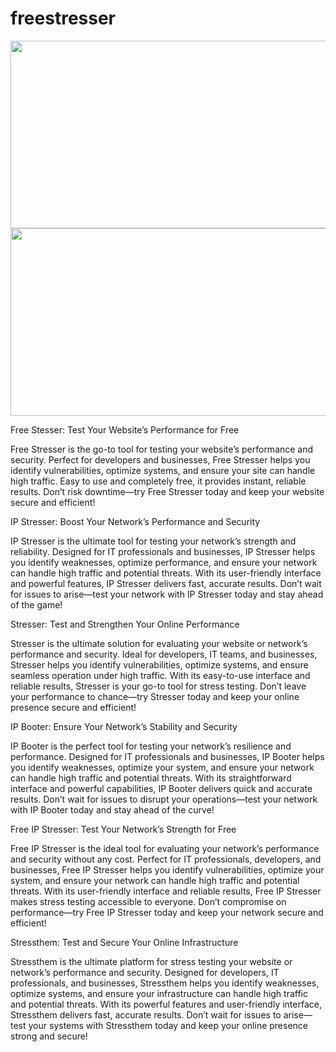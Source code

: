 # freestresser

<a href="https://darkvr.su/?ref=https://github.com/">
  <img src="https://github.com/user-attachments/assets/af85347f-d762-4937-b85b-ab524facaf02" width="1200" height="300" />
</a>

<a href="https://ipstressthem.su/?ref=https://github.com/">
  <img src="https://github.com/user-attachments/assets/8781bc7f-703d-40f5-82a7-4fc26c445b40" width="1200" height="300" />
</a>



Free Stesser: Test Your Website’s Performance for Free

Free Stresser is the go-to tool for testing your website’s performance and security. Perfect for developers and businesses, Free Stresser helps you identify vulnerabilities, optimize systems, and ensure your site can handle high traffic. Easy to use and completely free, it provides instant, reliable results. Don’t risk downtime—try Free Stresser today and keep your website secure and efficient!

IP Stresser: Boost Your Network’s Performance and Security

IP Stresser is the ultimate tool for testing your network’s strength and reliability. Designed for IT professionals and businesses, IP Stresser helps you identify weaknesses, optimize performance, and ensure your network can handle high traffic and potential threats. With its user-friendly interface and powerful features, IP Stresser delivers fast, accurate results. Don’t wait for issues to arise—test your network with IP Stresser today and stay ahead of the game!

Stresser: Test and Strengthen Your Online Performance

Stresser is the ultimate solution for evaluating your website or network’s performance and security. Ideal for developers, IT teams, and businesses, Stresser helps you identify vulnerabilities, optimize systems, and ensure seamless operation under high traffic. With its easy-to-use interface and reliable results, Stresser is your go-to tool for stress testing. Don’t leave your performance to chance—try Stresser today and keep your online presence secure and efficient!

IP Booter: Ensure Your Network’s Stability and Security

IP Booter is the perfect tool for testing your network’s resilience and performance. Designed for IT professionals and businesses, IP Booter helps you identify weaknesses, optimize your system, and ensure your network can handle high traffic and potential threats. With its straightforward interface and powerful capabilities, IP Booter delivers quick and accurate results. Don’t wait for issues to disrupt your operations—test your network with IP Booter today and stay ahead of the curve!

Free IP Stresser: Test Your Network’s Strength for Free

Free IP Stresser is the ideal tool for evaluating your network’s performance and security without any cost. Perfect for IT professionals, developers, and businesses, Free IP Stresser helps you identify vulnerabilities, optimize your system, and ensure your network can handle high traffic and potential threats. With its user-friendly interface and reliable results, Free IP Stresser makes stress testing accessible to everyone. Don’t compromise on performance—try Free IP Stresser today and keep your network secure and efficient!

Stressthem: Test and Secure Your Online Infrastructure

Stressthem is the ultimate platform for stress testing your website or network’s performance and security. Designed for developers, IT professionals, and businesses, Stressthem helps you identify weaknesses, optimize systems, and ensure your infrastructure can handle high traffic and potential threats. With its powerful features and user-friendly interface, Stressthem delivers fast, accurate results. Don’t wait for issues to arise—test your systems with Stressthem today and keep your online presence strong and secure!
